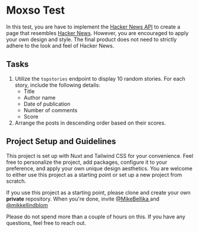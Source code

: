 # Moxso Test

In this test, you are have to implement the [Hacker News API](https://github.com/HackerNews/API) to create a page that resembles [Hacker News](https://news.ycombinator.com/news). However, you are encouraged to apply your own design and style. The final product does not need to strictly adhere to the look and feel of Hacker News.

## Tasks

1. Utilize the `topstories` endpoint to display 10 random stories. For each story, include the following details:
   - Title
   - Author name
   - Date of publication
   - Number of comments
   - Score
2. Arrange the posts in descending order based on their scores.

## Project Setup and Guidelines

This project is set up with Nuxt and Tailwind CSS for your convenience. Feel free to personalize the project, add packages, configure it to your preference, and apply your own unique design aesthetics.
You are welcome to either use this project as a starting point or set up a new project from scratch.

If you use this project as a starting point, please clone and create your own **private** repository.
When you're done, invite [ @MikeBellika ](https://github.com/MikeBellika) and [ @mikkellindblom ](https://github.com/mikkellindblom)

Please do not spend more than a couple of hours on this. If you have any questions, feel free to reach out.

